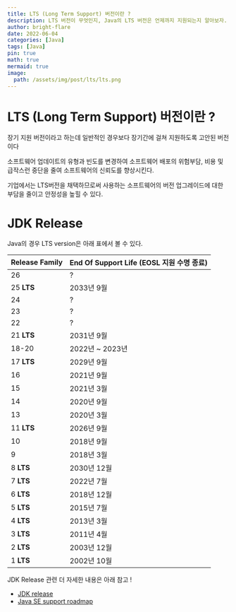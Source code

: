 ```yaml
---
title: LTS (Long Term Support) 버전이란 ?
description: LTS 버전이 무엇인지, Java의 LTS 버전은 언제까지 지원되는지 알아보자.
author: bright-flare
date: 2022-06-04
categories: [Java]
tags: [Java]
pin: true
math: true
mermaid: true
image:
  path: /assets/img/post/lts/lts.png
---
```


# **LTS (Long Term Support) 버전이란 ?**
 
장기 지원 버전이라고 하는데 일반적인 경우보다 장기간에 걸쳐 지원하도록 고안된 버전이다  

소프트웨어 업데이트의 유형과 빈도를 변경하여 소프트웨어 배포의 위험부담, 비용 및 급작스런 중단을 줄여 소프트웨어의 신뢰도를 향상시킨다.  

기업에서는 LTS버전을 채택하므로써 사용하는 소프트웨어의 버전 업그레이드에 대한 부담을 줄이고 안정성을 높힐 수 있다.  

# JDK Release

Java의 경우 LTS version은 아래 표에서 볼 수 있다.

| Release Family | End Of Support Life (EOSL 지원 수명 종료)|
|:---------------|:-----------------------------------|
| 26             | ?                                  |
| 25 **LTS**     | 2033년 9월                           |
| 24             | ?                                  |
| 23             | ?                                  |
| 22             | ?                                  |
| 21 **LTS**     | 2031년 9월                           |
| 18-20          | 2022년 ~ 2023년                      |
| 17 **LTS**     | 2029년 9월                           |
| 16             | 2021년 9월                           |
| 15             | 2021년 3월                           |
| 14             | 2020년 9월                           |
| 13             | 2020년 3월                           |
| 11 **LTS**     | 2026년 9월                           |
| 10             | 2018년 9월                           |
| 9              | 2018년 3월                           |
| 8 **LTS**      | 2030년 12월                          |
| 7 **LTS**      | 2022년 7월                           |
| 6 **LTS**      | 2018년 12월                          |
| 5 **LTS**      | 2015년 7월                           |
| 4 **LTS**      | 2013년 3월                           |
| 3 **LTS**      | 2011년 4월                           |
| 2 **LTS**      | 2003년 12월                          |
| 1 **LTS**      | 2002년 10월                          |

JDK Release 관련 더 자세한 내용은 아래 참고 !  

- [JDK release](https://www.java.com/releases/)
- [Java SE support roadmap](https://www.oracle.com/kr/java/technologies/java-se-support-roadmap.html)